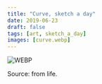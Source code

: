```yaml
---
title: "Curve, sketch a day"
date: 2019-06-23
draft: false
tags: [art, sketch_a_day]
images: [curve.webp]
---
```


![WEBP](curve.webp "Curve")

Source: from life.
